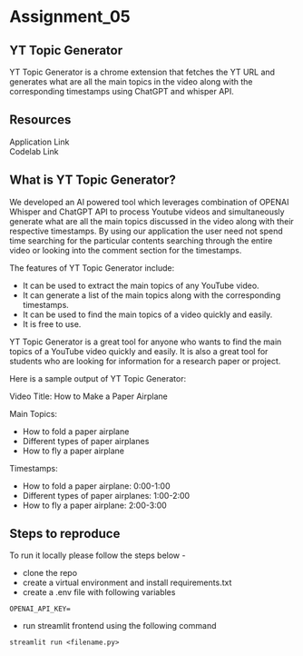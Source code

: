 # Assignment_05


## YT Topic Generator
YT Topic Generator is a chrome extension that fetches the YT URL and generates what are all the main topics in the video along with the corresponding timestamps using ChatGPT and whisper API.


## Resources
Application Link <br>
Codelab Link


## What is YT Topic Generator?
We developed an AI powered tool which leverages combination of OPENAI Whisper and ChatGPT API to process Youtube videos and simultaneously generate what are all the main topics discussed in the video along with their respective timestamps. By using our application the user need not spend time searching for the particular contents searching through the entire video or looking into the comment section for the timestamps.

The features of YT Topic Generator include:

- It can be used to extract the main topics of any YouTube video.
- It can generate a list of the main topics along with the corresponding timestamps.
- It can be used to find the main topics of a video quickly and easily.
- It is free to use.


YT Topic Generator is a great tool for anyone who wants to find the main topics of a YouTube video quickly and easily. It is also a great tool for students who are looking for information for a research paper or project.

Here is a sample output of YT Topic Generator:

Video Title: How to Make a Paper Airplane

Main Topics:
- How to fold a paper airplane
- Different types of paper airplanes
- How to fly a paper airplane

Timestamps:
- How to fold a paper airplane: 0:00-1:00
- Different types of paper airplanes: 1:00-2:00
- How to fly a paper airplane: 2:00-3:00


## Steps to reproduce
To run it locally please follow the steps below - 
- clone the repo 
- create a virtual environment and install requirements.txt
- create a .env file with following variables

```
OPENAI_API_KEY=
```

- run streamlit frontend using the following command 
```
streamlit run <filename.py>
```
